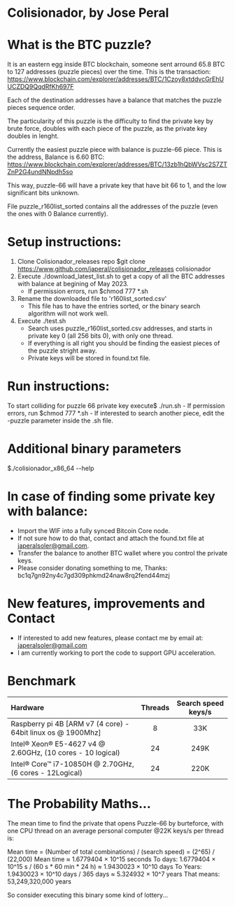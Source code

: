 # Colisionador, by Jose Peral

# What is the BTC puzzle?
It is an eastern egg inside BTC blockchain, someone sent arround 65.8 BTC to 127 addresses (puzzle pieces) over the time.
This is the transaction: https://www.blockchain.com/explorer/addresses/BTC/1Czoy8xtddvcGrEhUUCZDQ9QqdRfKh697F

Each of the destination addresses have a balance that matches the puzzle pieces sequence order.

The particularity of this puzzle is the difficulty to find the private key by brute force, doubles with each piece of the puzzle, as the private key doubles in lenght. 

Currently the easiest puzzle piece with balance is puzzle-66 piece. This is the address, Balance is 6.60 BTC: 
https://www.blockchain.com/explorer/addresses/BTC/13zb1hQbWVsc2S7ZTZnP2G4undNNpdh5so

This way, puzzle-66 will have a private key that have bit 66 to 1, and the low significant bits unknown.

File puzzle_r160list_sorted contains all the addresses of the puzzle (even the ones with 0 Balance currently).

# Setup instructions:
1. Clone Colisionador_releases repo $git clone https://www.github.com/japeral/colisionador_releases colisionador
2. Execute ./download_latest_list.sh to get a copy of all the BTC addresses with balance at begining of May 2023.
    - If permission errors, run $chmod 777 *.sh
3. Rename the downloaded file to 'r160list_sorted.csv'
    - This file has to have the entries sorted, or the binary search algorithm will not work well.
4. Execute ./test.sh
    - Search uses puzzle_r160list_sorted.csv addresses, and starts in private key 0 (all 256 bits 0), with only one thread.
    - If everything is all right you should be finding the easiest pieces of the puzzle stright away. 
    - Private keys will be stored in found.txt file.

# Run instructions:
To start colliding for puzzle 66 private key execute$ ./run.sh 
    - If permission errors, run $chmod 777 *.sh
    - If interested to search another piece, edit the -puzzle parameter inside the .sh file.

# Additional binary parameters
$./colisionador_x86_64 --help

# In case of finding some private key with balance:
- Import the WIF into a fully synced Bitcoin Core node. 
- If not sure how to do that, contact and attach the found.txt file at japeralsoler@gmail.com.
- Transfer the balance to another BTC wallet where you control the private keys.
- Please consider donating something to me, Thanks: bc1q7gn92ny4c7gd309phkmd24naw8rq2fend44mzj

# New features, improvements and Contact
- If interested to add new features, please contact me by email at: japeralsoler@gmail.com
- I am currently working to port the code to support GPU acceleration.

# Benchmark
|                           Hardware                            | Threads | Search speed keys/s |
| :-------------------------------------------------------------| :-----: | :-----------------: |
| Raspberry pi 4B [ARM v7 (4 core) - 64bit linux os @ 1900Mhz]  |    8    |         33K         |
| Intel® Xeon® E5-4627 v4 @ 2.60GHz, (10 cores - 10 logical)    |   24    |        249K         |
| Intel® Core™ i7-10850H @ 2.70GHz, (6 cores - 12Logical)       |   24    |        220K         | 

# The Probability Maths...
The mean time to find the private that opens Puzzle-66 by burteforce, with one CPU thread on an average personal computer @22K keys/s per thread is:

Mean time = (Number of total combinations) / (search speed) = (2^65) / (22,000)
Mean time ≈ 1.6779404 × 10^15 seconds
To days: 1.6779404 × 10^15 s / (60 s * 60 min * 24 h) ≈ 1.9430023 × 10^10 days
To Years: 1.9430023 × 10^10 days / 365 days ≈ 5.324932 × 10^7 years
That means: 53,249,320,000 years

So consider executing this binary some kind of lottery...

